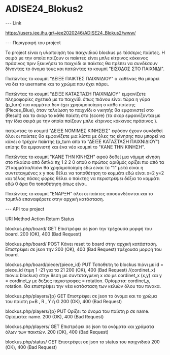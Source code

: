 # ADISE24_Blokus2
--- Link

https://users.iee.ihu.gr/~iee2020246/ADISE24_Blokus2/www/

--- Περιγραφή του project

Το project είναι η υλοποίηση του παιχνιδιού blockus με τέσσερις παίκτες. Η σειρά με την οποία παίζουν οι παίκτες είναι μπλε κίτρινος κόκκινος 
πράσινος πριν ξεκινήσει το παιχνίδι οι παίκτες θα πρέπει να συνδέσουν δίνοντας το όνομα τους και πατώντας το κουμπί "ΕΙΣΟΔΟΣ ΣΤΟ ΠΑΙΧΝΙΔΙ". 

Πατώντας το κουμπί "ΔΕΙΞΕ ΠΑΙΚΤΕΣ ΠΑΙΧΝΙΔΙΟΥ" ο καθένας θα μπορεί να δει το username και το χρώμα που έχει πάρει. 

Πατώντας το κουμπί "ΔΕΙΞΕ ΚΑΤΑΣΤΑΣΗ ΠΑΙΧΝΙΔΙΟΥ" εμφανίζετε πληροφορίες σχετικά με το παιχνίδι όπως πιάνου είναι τώρα η γύρα (p_turn) πια κομμάτια 
δεν έχει χρησιμοποίηση ο κάθε παίκτης (Pieces_Blue), όταν τελείωση το παιχνίδι ο νικητής θα εμφανιστεί  στο (Result) και το σκορ το κάθε παίκτη 
στο (score) (τα σκορ εμφανίζονται με την ίδια σειρά με την οποία παίζουν  μπλε κίτρινος κόκκινος πράσινος ).

πατώντας το κουμπί "ΔΕΙΞΕ ΝΟΜΙΜΕΣ ΚΙΝΗΣΕΙΣ" εφόσον έχουν συνδεθεί όλοι οι παίκτες θα εμφανίζετε μια λίστα με όλες τις κίνησης που μπορεί να κάνει
 ο τρέχον παίκτης (p_turn απο το "ΔΕΙΞΕ ΚΑΤΑΣΤΑΣΗ ΠΑΙΧΝΙΔΙΟΥ") επίσης θα εμφανιστή και ένα νέο κουμπί το "ΚΑΝΕ ΤΗΝ ΚΙΝΗΣΗ".

Πατώντας το κουμπί "ΚΑΝΕ ΤΗΝ ΚΙΝΗΣΗ" αφού δοθεί μια νόμιμη κίνηση στο πλαίσιο από διπλά πχ 1 2 2 0 οπού ο πρώτος αριθμός ορίζει πιο από τα 21 
κομμάτια/πιόνι θα χρησιμοποίηση εδώ είναι το "1" μετά είναι η συντεταγμένες x y που θέλει να τοποθέτηση το κομμάτι εδώ είναι x=2 y=2 και τέλος 
πόσες φορές θέλει ο παίκτης να περιστρέψει δέξια το κομμάτι εδώ 0 άρα θα τοποθέτηση όπως είναι.

Πατώντας το κουμπί "ΕΝΑΡΞΗ" όλοι οι παίκτες αποσυνδέονται και το ταμπλό επαναφέρετε στην αρχική κατάσταση.

--- API του project 


URI                                     Method  Action                                                                 Return Status

blockus.php/board/                      GET     Επιστρέφει σε json την τρέχουσα μορφή του board.                       200 (OK), 400 (Bad Request)


blockus.php/board/                      POST    Κάνει reset το board στην αρχική κατάσταση. Επιστρέφει σε json την     200 (OK), 400 (Bad Request)
                                                τρέχουσα μορφή του board.


blockus.php/board/piece/{piece_id}      PUT     Τοποθετη το blockus πιόνι με id = piece_id (τιμη 1 -21 για τα 21       200 (OK), 400 (Bad Request)
/{cordinet_x}                                   πιονια blockus) στην θεση με συντεταγμενη x ισο με cordinet_x (x,y)
                                                και y = cordinet_y με δεξιες περιστροφες = rotation.
                                                Ορίσματα: cordinet_y, rotation. 
                                                Θα επιστρέψει την νέα κατάσταση των κελιών όλου του πινακα.


blockus.php/players/{p}                 GET     Επιστρέφει σε json τo όνομα και το χρώμα του παίκτη p=B , R , Y ή G    200 (OK), 400 (Bad Request)

                                                

blockus.php/players/{p}                 PUT     Ορίζει το όνομα του παίκτη p σε name. Ορίσματα: name.                  200 (OK), 400 (Bad Request)


blockus.php/players/                    GET     Επιστρέφει σε json τα ονόματα και χράματα όλων των παικτών.            200 (OK), 400 (Bad Request)


blockus.php/status/                     GET     Επιστρέφει σε json το status του παιχνιδιού                            200 (OK), 400 (Bad Request)





